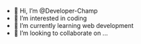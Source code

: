 - 👋 Hi, I’m @Developer-Champ
- 👀 I’m interested in coding
- 🌱 I’m currently learning web development
- 💞️ I’m looking to collaborate on ...
